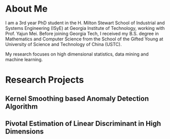 # About Me

I am a 3rd year PhD student in the H. Milton Stewart School of Industrial and Systems Engineering (ISyE) at Georgia Institute of Technology, working with Prof. Yajun Mei. Before joining Georgia Tech, I received my B.S. degree in Mathematics and Computer Science from the School of the Gifted Young at University of Science and Technology of China (USTC).

My research focuses on high dimensional statistics, data mining and machine learning. 

# Research Projects

## Kernel Smoothing based Anomaly Detection Algorithm

## Pivotal Estimation of Linear Discriminant in High Dimensions

<!---
your comment goes here
and here
### Markdown
  Markdown is a lightweight and easy-to-use syntax for styling your writing. It includes conventions for
  ```markdown
  Syntax highlighted code block
  # Header 1
  ## Header 2
  ### Header 3
  - Bulleted
  - List
  1. Numbered
  2. List
  **Bold** and _Italic_ and `Code` text
  [Link](url) and ![Image](src)
  ```
  For more details see [GitHub Flavored Markdown](https://guides.github.com/features/mastering-markdown/).
  ### Jekyll Themes
  Your Pages site will use the layout and styles from the Jekyll theme you have selected in your [repository settings](https://github.com/YuyangShi/yuyangshi.github.io/settings). The name of this theme is saved in the Jekyll `_config.yml` configuration file.
  ### Support or Contact
  Having trouble with Pages? Check out our [documentation](https://docs.github.com/categories/github-pages-basics/) or [contact support](https://github.com/contact) and we’ll help you sort it out.
 --->
